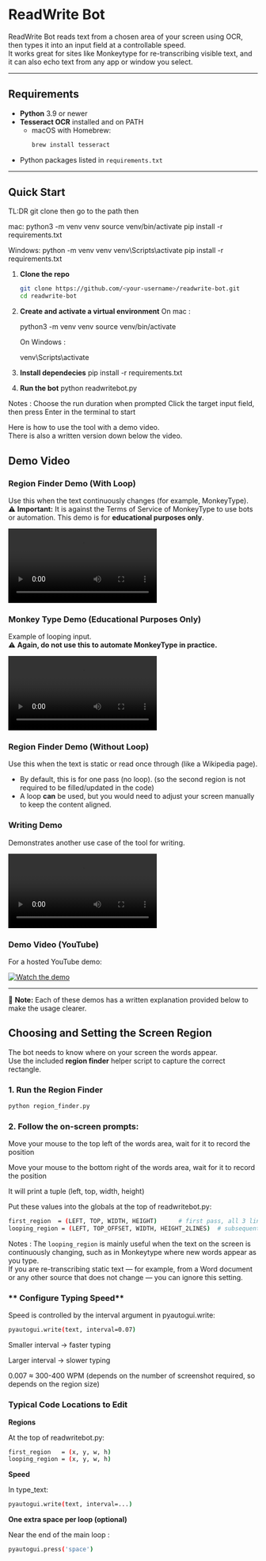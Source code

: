 # ReadWrite Bot

ReadWrite Bot reads text from a chosen area of your screen using OCR, then types it into an input field at a controllable speed.  
It works great for sites like Monkeytype for re-transcribing visible text, and it can also echo text from any app or window you select.

---

## Requirements

- **Python** 3.9 or newer  
- **Tesseract OCR** installed and on PATH  
  - macOS with Homebrew:  
    ```bash
    brew install tesseract
    ```
- Python packages listed in `requirements.txt`

---

## Quick Start

TL:DR
git clone then go to the path then 

mac:
python3 -m venv venv
source venv/bin/activate
pip install -r requirements.txt

Windows:
python -m venv venv
venv\Scripts\activate
pip install -r requirements.txt



1. **Clone the repo**
   ```bash
   git clone https://github.com/<your-username>/readwrite-bot.git
   cd readwrite-bot
   
2. **Create and activate a virtual environment**
   On mac :
   
   python3 -m venv venv
   source venv/bin/activate

   On Windows :
   
   venv\Scripts\activate
3. **Install dependecies**
   pip install -r requirements.txt

4. **Run the bot**
python readwritebot.py

Notes :
Choose the run duration when prompted
Click the target input field, then press Enter in the terminal to start

Here is how to use the tool with a demo video.  
There is also a written version down below the video.

## Demo Video

### Region Finder Demo (With Loop)
Use this when the text continuously changes (for example, MonkeyType).  
⚠️ **Important:** It is against the Terms of Service of MonkeyType to use bots or automation. This demo is for **educational purposes only**.  

[<video src="RegionFinder_Demo.mov" controls></video>](https://github.com/user-attachments/assets/61cb3fc3-c64f-4ae1-9dc6-d9bf10f01d09)

### Monkey Type Demo (Educational Purposes Only)
Example of looping input.  
⚠️ **Again, do not use this to automate MonkeyType in practice.**  

[<video src="MonkeyType_Demo.mov" controls></video>](https://github.com/user-attachments/assets/bae0adea-09de-4ac6-abdd-ed3a65177076)

### Region Finder Demo (Without Loop)
Use this when the text is static or read once through (like a Wikipedia page).  
- By default, this is for one pass (no loop). (so the second region is not required to be filled/updated in the code) 
- A loop **can** be used, but you would need to adjust your screen manually to keep the content aligned.  

### Writing Demo
Demonstrates another use case of the tool for writing.  

[<video src="Region.Word.mov" controls></video>](https://github.com/user-attachments/assets/eb3439fc-646f-4310-a525-862e04ccbf75)

### Demo Video (YouTube)
For a hosted YouTube demo:

[![Watch the demo](https://img.youtube.com/vi/TZuHUH2W9KQ/0.jpg)](https://youtu.be/TZuHUH2W9KQ)

---

📖 **Note:** Each of these demos has a written explanation provided below to make the usage clearer.

## Choosing and Setting the Screen Region

The bot needs to know where on your screen the words appear.  
Use the included **region finder** helper script to capture the correct rectangle.

### 1. Run the Region Finder
```bash
python region_finder.py
```
### **2. Follow the on-screen prompts:**
Move your mouse to the top left of the words area, wait for it to record the position

Move your mouse to the bottom right of the words area, wait for it to record the position

It will print a tuple (left, top, width, height)

Put these values into the globals at the top of readwritebot.py:
```bash
first_region  = (LEFT, TOP, WIDTH, HEIGHT)      # first pass, all 3 lines
looping_region = (LEFT, TOP_OFFSET, WIDTH, HEIGHT_2LINES)  # subsequent passes, bottom 2 lines
```

Notes :
The `looping_region` is mainly useful when the text on the screen is continuously changing, such as in Monkeytype where new words appear as you type.  
If you are re-transcribing static text — for example, from a Word document or any other source that does not change — you can ignore this setting.

### ** Configure Typing Speed**
Speed is controlled by the interval argument in pyautogui.write:
```bash
pyautogui.write(text, interval=0.07)
```
Smaller interval → faster typing

Larger interval → slower typing

0.007 ≈ 300-400 WPM (depends on the number of screenshot required, so depends on the region size)

### **Typical Code Locations to Edit**
**Regions**

At the top of readwritebot.py:
```bash
first_region   = (x, y, w, h)
looping_region = (x, y, w, h)
```
**Speed**

In type_text:
```bash
pyautogui.write(text, interval=...)
```
**One extra space per loop (optional)**

Near the end of the main loop :

```bash
pyautogui.press('space')
```

